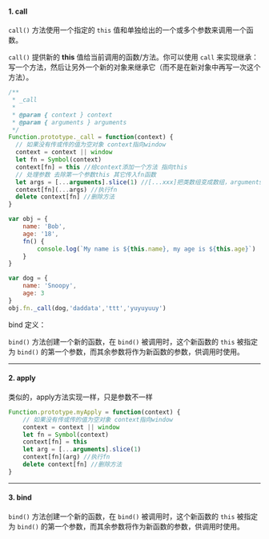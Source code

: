 #### 1. call 

`call()` 方法使用一个指定的 `this` 值和单独给出的一个或多个参数来调用一个函数。

[^注意]: ：该方法的语法和作用与 [`apply()`](https://developer.mozilla.org/zh-CN/docs/Web/JavaScript/Reference/Global_Objects/Function/apply) 方法类似，只有一个区别，就是 `call()` 方法接受的是**一个参数列表**，而 `apply()` 方法接受的是**一个包含多个参数的数组**。

`call()` 提供新的 **this** 值给当前调用的函数/方法。你可以使用 `call` 来实现继承：写一个方法，然后让另外一个新的对象来继承它（而不是在新对象中再写一次这个方法）。

```javascript
/**
 * _call
 *
 * @param { context } context
 * @param { arguments } arguments
 */
Function.prototype._call = function(context) {
  // 如果没有传或传的值为空对象 context指向window
  context = context || window
  let fn = Symbol(context)
  context[fn] = this //给context添加一个方法 指向this
  // 处理参数 去除第一个参数this 其它传入fn函数
  let args = [...arguments].slice(1) //[...xxx]把类数组变成数组，arguments为啥不是数组自行搜索 slice返回一个新数组
  context[fn](...args) //执行fn
  delete context[fn] //删除方法
}

var obj = {
    name: 'Bob',
    age: '18',
    fn() {
        console.log(`My name is ${this.name}, my age is ${this.age}`)
    }
}

var dog = {
    name: 'Snoopy',
    age: 3
}
obj.fn._call(dog,'daddata','ttt','yuyuyuuy')
```



bind 定义：

`bind()` 方法创建一个新的函数，在 `bind()` 被调用时，这个新函数的 `this` 被指定为 `bind()` 的第一个参数，而其余参数将作为新函数的参数，供调用时使用。

------

#### 2. apply

类似的，apply方法实现一样，只是参数不一样

```javascript
Function.prototype.myApply = function(context) {
    // 如果没有传或传的值为空对象 context指向window
    context = context || window
    let fn = Symbol(context)
    context[fn] = this 
    let arg = [...arguments].slice(1) 
    context[fn](arg) //执行fn
    delete context[fn] //删除方法
}
```

------

#### 3. bind

`bind()` 方法创建一个新的函数，在 `bind()` 被调用时，这个新函数的 `this` 被指定为 `bind()` 的第一个参数，而其余参数将作为新函数的参数，供调用时使用。

[^注意]: bind 方法与 call、apply 最大的不同就是前者返回一个**绑定上下文**的**函数**，而后两者是**直接执行**了一个**函数**